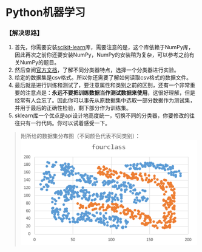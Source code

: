 # Python机器学习

### 【解决思路】

1. 首先，你需要安装[scikit-learn](http://scikit-learn.org/)库，需要注意的是，这个库依赖于NumPy库，因此再次之前你还要安装NumPy，NumPy的安装稍为复杂，可以参考之前有关NumPy的题目。
2. 然后查阅[官方文档](http://scikit-learn.org/stable/documentation.html)，了解不同分类器特点，选择一个分类器进行实验。
3. 给定的数据集是csv格式。所以你还需要了解如何读取csv格式的数据文件。
4. 最后就是进行训练和测试了，要注意属性和类别之前的区别，还有一个非常重要的注意点是：**永远不要把训练数据当作测试数据来使用**，这很好理解，但是经常有人会忘了。因此你可以事先从原数据集中选取一部分数据作为测试集，并用于最后的正确性检验，剩下部分作为训练集。
5. sklearn库一个优点是api设计地高度统一，切换不同的分类器，你要修改的往往只有一行代码。你可以试着感受一下。


> 附所给的数据集分布图（不同颜色代表不同类别）：
>  ![fourclass](fourclass.png)